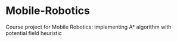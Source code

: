 # Mobile-Robotics
Course project for Mobile Robotics: implementing A* algorithm with potential field heuristic
